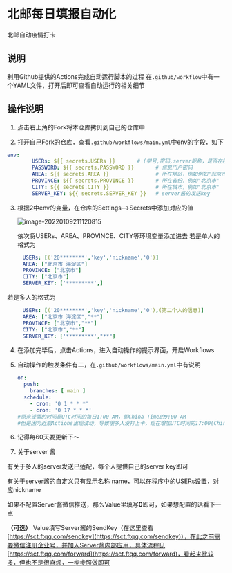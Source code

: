 

# 北邮每日填报自动化

北邮自动疫情打卡

## 说明
利用Github提供的Actions完成自动运行脚本的过程
在`.github/workflow`中有一个YAML文件，打开后即可查看自动运行的相关细节

## 操作说明
1. 点击右上角的Fork将本仓库拷贝到自己的仓库中

2. 打开自己Fork的仓库，查看`.github/workflows/main.yml`中env的字段，如下

  ``` yaml
  env:
          USERs: ${{ secrets.USERs }}       # (学号,密码,server昵称，是否在校) # 是否在校，填"1"表示在校，"0"表示不在
          PASSWORD: ${{ secrets.PASSWORD }}       # 信息门户密码
          AREA: ${{ secrets.AREA }}               # 所在地区，例如例如"北京市 海淀区"
          PROVINCE: ${{ secrets.PROVINCE }}       # 所在省份，例如"北京市"
          CITY: ${{ secrets.CITY }}               # 所在城市，例如"北京市"
          SERVER_KEY: ${{ secrets.SERVER_KEY }}   # server酱的发送key
  ```

3. 根据2中env的变量，在仓库的Settings-->Secrets中添加对应的值

   ![image-20220109211120815](https://images.xiaoniuren666.com/img/image-20220109211120815.png)

   依次将USERs、AREA、PROVINCE、CITY等环境变量添加进去
   若是单人的格式为
   
  ``` yaml
       USERs: [('20********','key','nickname','0')]
       AREA: ["北京市 海淀区"]
       PROVINCE: ["北京市"]
       CITY: ["北京市"]
       SERVER_KEY: ['*********',]
  ```
   
   若是多人的格式为

  ``` yaml
       USERs: [('20********','key','nickname','0'),(第二个人的信息)]
       AREA: ["北京市 海淀区","**"]
       PROVINCE: ["北京市","**"]
       CITY: ["北京市","**"]
       SERVER_KEY: ['*********',"**"]
  ```
  
4. 在添加完毕后，点击Actions，进入自动操作的提示界面，开启Workflows

5. 自动操作的触发条件有二，在`.github/workflows/main.yml`中有说明

   ``` yaml
   on:
     push:
       branches: [ main ]
     schedule:
       - cron: '0 1 * * *'
       - cron: '0 17 * * *'
   #原来设置的时间是UTC时间的每日1:00 AM，即China Time的9:00 AM
   #但是因为近期Actions出现波动，导致很多人没打上卡，现在增加UTC时间的17:00(China Time次日1:00)
   ```

6. 记得每60天要更新下～

7. 关于server 酱

  有关于多人的server发送已适配，每个人提供自己的server key即可
  
  有关于server酱的自定义只有显示名称 name，可以在程序中的USERs设置，对应nickname

  如果不配置Server酱微信推送，那么Value里填写**0**即可，如果想配置的话看下一点

  **（可选）** Value填写Server酱的SendKey（在这里查看 [https://sct.ftqq.com/sendkey](https://sct.ftqq.com/sendkey)），在此之前需要微信注册企业号，并加入Server酱内部应用，具体流程见 [https://sct.ftqq.com/forward](https://sct.ftqq.com/forward)，看起来比较多，但也不是很麻烦，一步步照做即可
